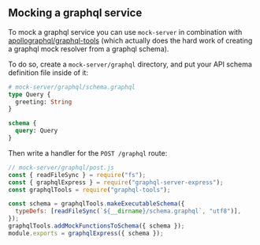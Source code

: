 ## Mocking a graphql service

To mock a graphql service you can use `mock-server` in combination with
[apollographql/graphql-tools](https://github.com/apollographql/graphql-tools)
(which actually does the hard work of creating a graphql mock resolver from a
graphql schema).

To do so, create a `mock-server/graphql` directory, and put your API schema
definition file inside of it:

```graphql
# mock-server/graphql/schema.graphql
type Query {
  greeting: String
}

schema {
  query: Query
}
```

Then write a handler for the `POST /graphql` route:

```js
// mock-server/graphql/post.js
const { readFileSync } = require("fs");
const { graphqlExpress } = require("graphql-server-express");
const graphqlTools = require("graphql-tools");

const schema = graphqlTools.makeExecutableSchema({
  typeDefs: [readFileSync(`${__dirname}/schema.graphql`, "utf8")],
});
graphqlTools.addMockFunctionsToSchema({ schema });
module.exports = graphqlExpress({ schema });
```
